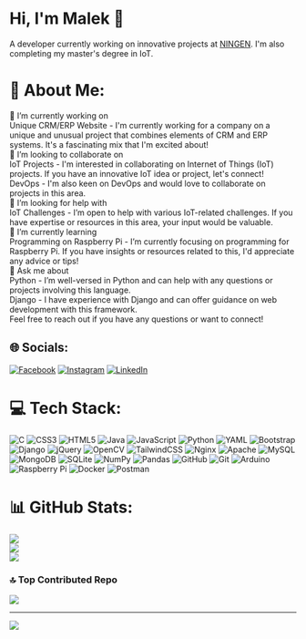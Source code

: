 
# Hi, I'm Malek 👋
A developer currently working on innovative projects at [NINGEN](https://github.com/malek-ningen). I'm also completing my master's degree in IoT.

# 💫 About Me:
🔭 I’m currently working on<br>Unique CRM/ERP Website - I'm currently working for a company on a unique and unusual project that combines elements of CRM and ERP systems. It's a fascinating mix that I'm excited about!<br>👯 I’m looking to collaborate on<br>IoT Projects - I'm interested in collaborating on Internet of Things (IoT) projects. If you have an innovative IoT idea or project, let's connect!<br>DevOps - I'm also keen on DevOps and would love to collaborate on projects in this area.<br>🤝 I’m looking for help with<br>IoT Challenges - I’m open to help with various IoT-related challenges. If you have expertise or resources in this area, your input would be valuable.<br>🌱 I’m currently learning<br>Programming on Raspberry Pi - I’m currently focusing on programming for Raspberry Pi. If you have insights or resources related to this, I'd appreciate any advice or tips!<br>💬 Ask me about<br>Python - I’m well-versed in Python and can help with any questions or projects involving this language.<br>Django - I have experience with Django and can offer guidance on web development with this framework.<br>Feel free to reach out if you have any questions or want to connect!


## 🌐 Socials:
[![Facebook](https://img.shields.io/badge/Facebook-%231877F2.svg?logo=Facebook&logoColor=white)](https://facebook.com/malek.kharoubi.59) [![Instagram](https://img.shields.io/badge/Instagram-%23E4405F.svg?logo=Instagram&logoColor=white)](https://instagram.com/malek_kharoubi7) [![LinkedIn](https://img.shields.io/badge/LinkedIn-%230077B5.svg?logo=linkedin&logoColor=white)](https://linkedin.com/in/kharroubi-malek-b7bb04281) 

# 💻 Tech Stack:
![C](https://img.shields.io/badge/c-%2300599C.svg?style=flat&logo=c&logoColor=white) ![CSS3](https://img.shields.io/badge/css3-%231572B6.svg?style=flat&logo=css3&logoColor=white) ![HTML5](https://img.shields.io/badge/html5-%23E34F26.svg?style=flat&logo=html5&logoColor=white) ![Java](https://img.shields.io/badge/java-%23ED8B00.svg?style=flat&logo=openjdk&logoColor=white) ![JavaScript](https://img.shields.io/badge/javascript-%23323330.svg?style=flat&logo=javascript&logoColor=%23F7DF1E) ![Python](https://img.shields.io/badge/python-3670A0?style=flat&logo=python&logoColor=ffdd54) ![YAML](https://img.shields.io/badge/yaml-%23ffffff.svg?style=flat&logo=yaml&logoColor=151515) ![Bootstrap](https://img.shields.io/badge/bootstrap-%238511FA.svg?style=flat&logo=bootstrap&logoColor=white) ![Django](https://img.shields.io/badge/django-%23092E20.svg?style=flat&logo=django&logoColor=white) ![jQuery](https://img.shields.io/badge/jquery-%230769AD.svg?style=flat&logo=jquery&logoColor=white) ![OpenCV](https://img.shields.io/badge/opencv-%23white.svg?style=flat&logo=opencv&logoColor=white) ![TailwindCSS](https://img.shields.io/badge/tailwindcss-%2338B2AC.svg?style=flat&logo=tailwind-css&logoColor=white) ![Nginx](https://img.shields.io/badge/nginx-%23009639.svg?style=flat&logo=nginx&logoColor=white) ![Apache](https://img.shields.io/badge/apache-%23D42029.svg?style=flat&logo=apache&logoColor=white) ![MySQL](https://img.shields.io/badge/mysql-4479A1.svg?style=flat&logo=mysql&logoColor=white) ![MongoDB](https://img.shields.io/badge/MongoDB-%234ea94b.svg?style=flat&logo=mongodb&logoColor=white) ![SQLite](https://img.shields.io/badge/sqlite-%2307405e.svg?style=flat&logo=sqlite&logoColor=white) ![NumPy](https://img.shields.io/badge/numpy-%23013243.svg?style=flat&logo=numpy&logoColor=white) ![Pandas](https://img.shields.io/badge/pandas-%23150458.svg?style=flat&logo=pandas&logoColor=white) ![GitHub](https://img.shields.io/badge/github-%23121011.svg?style=flat&logo=github&logoColor=white) ![Git](https://img.shields.io/badge/git-%23F05033.svg?style=flat&logo=git&logoColor=white) ![Arduino](https://img.shields.io/badge/-Arduino-00979D?style=flat&logo=Arduino&logoColor=white) ![Raspberry Pi](https://img.shields.io/badge/-RaspberryPi-C51A4A?style=flat&logo=Raspberry-Pi) ![Docker](https://img.shields.io/badge/docker-%230db7ed.svg?style=flat&logo=docker&logoColor=white) ![Postman](https://img.shields.io/badge/Postman-FF6C37?style=flat&logo=postman&logoColor=white)
# 📊 GitHub Stats:
![](https://github-readme-stats.vercel.app/api?username=Malek59&theme=vue-dark&hide_border=false&include_all_commits=false&count_private=false)<br/>
![](https://github-readme-streak-stats.herokuapp.com/?user=Malek59&theme=vue-dark&hide_border=false)<br/>
![](https://github-readme-stats.vercel.app/api/top-langs/?username=Malek59&theme=vue-dark&hide_border=false&include_all_commits=false&count_private=false&layout=compact)

### 🔝 Top Contributed Repo
![](https://github-contributor-stats.vercel.app/api?username=Malek59&limit=5&theme=dark&combine_all_yearly_contributions=true)

---
[![](https://visitcount.itsvg.in/api?id=Malek59&icon=3&color=1)](https://visitcount.itsvg.in)

<!-- Proudly created with GPRM ( https://gprm.itsvg.in ) -->
